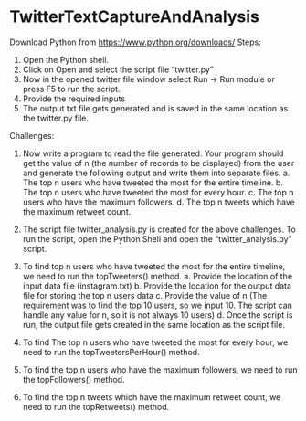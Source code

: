 # TwitterTextCaptureAndAnalysis
Download Python from https://www.python.org/downloads/
Steps:
1) Open the Python shell. 
2) Click on Open and select the script file “twitter.py”
3) Now in the opened twitter file window select Run -> Run module or press F5 to run the script.
4) Provide the required inputs
5) The output txt file gets generated and is saved in the same location as the twitter.py file.

Challenges:	
1) Now write a program to read the file generated. Your program should get the value of n (the number of records to be displayed) from the user and generate the following output and write them into separate files.
  a. The top n users who have tweeted the most for the entire timeline.
  b. The top n users who have tweeted the most for every hour.
  c. The top n users who have the maximum followers.
  d. The top n tweets which have the maximum retweet count.

1) The script file twitter_analysis.py is created for the above challenges. To run the script, open the Python Shell and open the “twitter_analysis.py” script.
2) To find top n users who have tweeted the most for the entire timeline, we need to run the topTweeters() method.
  a. Provide the location of the input data file (instagram.txt)
  b. Provide the location for the output data file for storing the top n users data
  c. Provide the value of n (The requirement was to find the top 10 users, so we input 10. The script can handle any value for n, so it is not always 10 users)
  d. Once the script is run, the output file gets created in the same location as the script file.
3) To find The top n users who have tweeted the most for every hour, we need to run the topTweetersPerHour() method.
4) To find the top n users who have the maximum followers, we need to run the topFollowers() method.
5) To find the top n tweets which have the maximum retweet count, we need to run the topRetweets() method.

